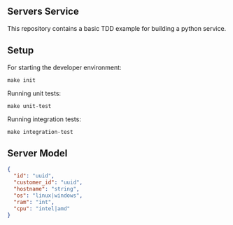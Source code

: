 Servers Service
---
This repository contains a basic TDD example for building a
python service.


## Setup

For starting the developer environment:

    make init

Running unit tests:

    make unit-test

Running integration tests:

    make integration-test


## Server Model

```json
{
  "id": "uuid",
  "customer_id": "uuid",
  "hostname": "string",
  "os": "linux|windows",
  "ram": "int",
  "cpu": "intel|amd"
}
```
